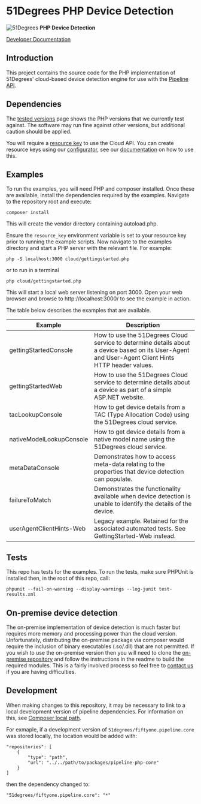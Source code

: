 # 51Degrees PHP Device Detection

![51Degrees](https://51degrees.com/DesktopModules/FiftyOne/Distributor/Logo.ashx?utm_source=github&utm_medium=repository&utm_content=readme_main&utm_campaign=php-open-source "Data rewards the curious") **PHP Device Detection**

[Developer Documentation](https://51degrees.com/device-detection-php/index.html?utm_source=github&utm_medium=repository&utm_content=documentation&utm_campaign=php-open-source "developer documentation")

## Introduction
This project contains the source code for the PHP implementation of 51Degrees' 
cloud-based device detection engine for use with the 
[Pipeline API](https://github.com/51Degrees/pipeline-php-core).

## Dependencies

The [tested versions](https://51degrees.com/documentation/_info__tested_versions.html) page shows 
the PHP versions that we currently test against. The software may run fine against other 
versions, but additional caution should be applied.

You will require a [resource key](https://51degrees.com/documentation/_info__resource_keys.html)
to use the Cloud API. You can create resource keys using our 
[configurator](https://configure.51degrees.com/), see our 
[documentation](https://51degrees.com/documentation/_concepts__configurator.html) on how to use this.

## Examples

To run the examples, you will need PHP and composer installed.
Once these are available, install the dependencies required by the examples. 
Navigate to the repository root and execute:

```
composer install
```

This will create the vendor directory containing autoload.php.

Ensure the `resource_key` environment variable is set to your resource key prior to running the example scripts.
Now navigate to the examples directory and start a PHP server with the relevant file. 
For example:

```
php -S localhost:3000 cloud/gettingstarted.php
```

or to run in a terminal

```
php cloud/gettingstarted.php
```

This will start a local web server listening on port 3000. 
Open your web browser and browse to http://localhost:3000/ to see the example in action.

The table below describes the examples that are available.

| Example                                | Description |
|----------------------------------------|-------------|
| gettingStartedConsole                  | How to use the 51Degrees Cloud service to determine details about a device based on its User-Agent and User-Agent Client Hints HTTP header values. |
| gettingStartedWeb                      | How to use the 51Degrees Cloud service to determine details about a device as part of a simple ASP.NET website. |
| tacLookupConsole                       | How to get device details from a TAC (Type Allocation Code) using the 51Degrees cloud service. |
| nativeModelLookupConsole               | How to get device details from a native model name using the 51Degrees cloud service. |
| metaDataConsole                        | Demonstrates how to access meta-data relating to the properties that device detection can populate. |
| failureToMatch                         | Demonstrates the functionality available when device detection is unable to identify the details of the device. |
| userAgentClientHints-Web               | Legacy example. Retained for the associated automated tests. See GettingStarted-Web instead. |

## Tests
This repo has tests for the examples. To run the tests, make sure PHPUnit is installed then,
in the root of this repo, call:

```
phpunit --fail-on-warning --display-warnings --log-junit test-results.xml
```

## On-premise device detection

The on-premise implementation of device detection is much faster but requires more 
memory and processing power than the cloud version. Unfortunately, distributing the 
on-premise package via composer would require the inclusion of binary executables (.so/.dll) 
that are not permitted. If you wish to use the on-premise version then you will need to clone 
the [on-premise repository](https://github.com/51Degrees/device-detection-php-onpremise) and
follow the instructions in the readme to build the required modules. This is
a fairly involved process so feel free to [contact us](mailto:support@51degrees.com) 
if you are having difficulties.

## Development

When making changes to this repository, it may be necessary to link to a local
development version of pipeline dependencies. For information on this, see
 [Composer local path](https://getcomposer.org/doc/05-repositories.md#path).

For exmaple, if a development version of `51degrees/fiftyone.pipeline.core` 
was stored locally, the location would be added with:

```
"repositories": [
	{
		"type": "path",
		"url": "../../path/to/packages/pipeline-php-core"
	}
]
```
then the dependency changed to:

```
"51degrees/fiftyone.pipeline.core": "*"
```
